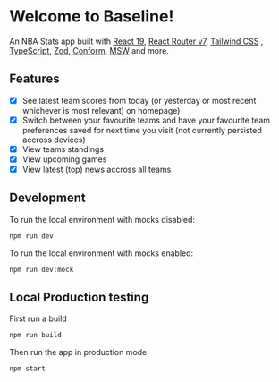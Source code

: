 # Welcome to Baseline!

An NBA Stats app built with [React 19](https://react.dev/), [React Router v7](https://reactrouter.com/), [Tailwind CSS](https://tailwindcss.com/) , [TypeScript](https://www.typescriptlang.org/), [Zod](https://zod.dev/), [Conform](https://conform.guide/), [MSW](https://mswjs.io/) and more.

## Features

- [x] See latest team scores from today (or yesterday or most recent whichever is most relevant) on homepage)
- [x] Switch between your favourite teams and have your favourite team preferences saved for next time you visit (not currently persisted accross devices)
- [x] View teams standings
- [x] View upcoming games
- [x] View latest (top) news accross all teams

## Development

To run the local environment with mocks disabled:

```sh
npm run dev
```

To run the local environment with mocks enabled:

```sh
npm run dev:mock
```

## Local Production testing

First run a build

```sh
npm run build
```

Then run the app in production mode:

```sh
npm start
```
